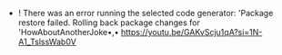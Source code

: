 + ! There was an error running the selected code generator: 'Package restore failed. Rolling back package changes for 'HowAboutAnotherJoke•,•
	https://youtu.be/GAKvScju1qA?si=1N-A1_TslssWab0V

